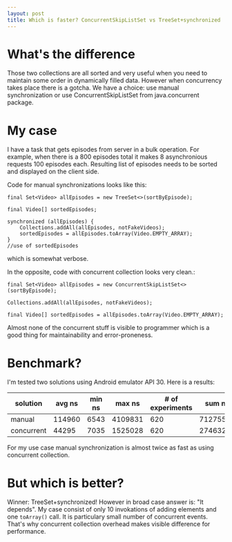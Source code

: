 ```yaml
---
layout: post
title: Which is faster? ConcurrentSkipListSet vs TreeSet+synchronized
---
```

# What's the difference
Those two collections are all sorted and very useful when you need to maintain some order in dynamically filled data.
However when concurrency takes place there is a gotcha. We have a choice: use manual synchronization or use ConcurrentSkipListSet from java.concurrent package.

# My case
I have a task that gets episodes from server in a bulk operation. For example, when there is a 800 episodes total it makes 8 asynchronious requests 100 episodes each.
Resulting list of episodes needs to be sorted and displayed on the client side.

Code for manual synchronizations looks like this:
```
final Set<Video> allEpisodes = new TreeSet<>(sortByEpisode);

final Video[] sortedEpisodes;

synchronized (allEpisodes) {
	Collections.addAll(allEpisodes, notFakeVideos);
	sortedEpisodes = allEpisodes.toArray(Video.EMPTY_ARRAY);
}
//use of sortedEpisodes
```
which is somewhat verbose.

In the opposite, code with concurrent collection looks very clean.:

```
final Set<Video> allEpisodes = new ConcurrentSkipListSet<>(sortByEpisode);

Collections.addAll(allEpisodes, notFakeVideos);

final Video[] sortedEpisodes = allEpisodes.toArray(Video.EMPTY_ARRAY);

```
Almost none of the concurrent stuff is visible to programmer which is a good thing for maintainability and error-proneness.
				
# Benchmark?

I'm tested two solutions using Android emulator API 30. Here is a results:

solution | avg ns | min ns | max ns | # of experiments | sum ns
--- | --- | --- | --- | --- | ---
manual | 114960 | 6543 | 4109831 | 620 | 71275591
concurrent | 44295 | 7035 | 1525028 | 620 | 27463261

For my use case manual synchronization is almost twice as fast as using concurrent collection.

# But which is better?
Winner: TreeSet+synchronized!
However in broad case answer is: "It depends". 
My case consist of only 10 invokations of adding elements and one `toArray()` call. It is particulary small number of concurrent events. 
That's why concurrent collection overhead makes visible difference for performance.
